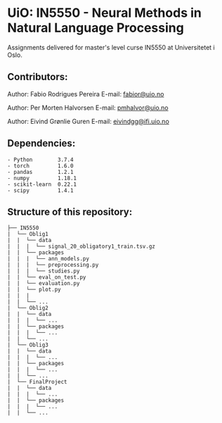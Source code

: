 # UiO: IN5550 - Neural Methods in Natural Language Processing
Assignments delivered for master's level curse IN5550 at Universitetet i Oslo.

## Contributors:
Author: Fabio Rodrigues Pereira
E-mail: fabior@uio.no

Author: Per Morten Halvorsen
E-mail: pmhalvor@uio.no

Author: Eivind Grønlie Guren
E-mail: eivindgg@ifi.uio.no

## Dependencies:
```
- Python        3.7.4
- torch         1.6.0  
- pandas        1.2.1
- numpy         1.18.1
- scikit-learn  0.22.1
- scipy         1.4.1 
```

## Structure of this repository:

```
├── IN5550
|  └── Oblig1
|  |  └── data
|  |  |  └── signal_20_obligatory1_train.tsv.gz
|  |  └── packages
|  |  |  └── ann_models.py
|  |  |  └── preprocessing.py
|  |  |  └── studies.py
|  |  └── eval_on_test.py
|  |  └── evaluation.py
|  |  └── plot.py
|  |  |
|  |  └── ...
|  └── Oblig2
|  |  └── data
|  |  |  └── ...
|  |  └── packages
|  |  |  └── ...
|  |  └── ...
|  └── Oblig3
|  |  └── data
|  |  |  └── ...
|  |  └── packages
|  |  |  └── ...
|  |  └── ...
|  └── FinalProject
|  |  └── data
|  |  |  └── ...
|  |  └── packages
|  |  |  └── ...
|  |  └── ...
```

